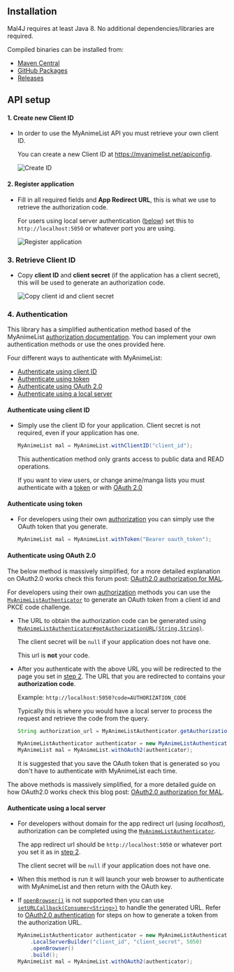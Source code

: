 ## Installation

Mal4J requires at least Java 8. No additional dependencies/libraries are required.

Compiled binaries can be installed from:

 - [Maven Central](https://mvnrepository.com/artifact/com.kttdevelopment/mal4j)
 - [GitHub Packages](https://github.com/KatsuteDev/Mal4J/packages/1104772)
 - [Releases](https://github.com/KatsuteDev/Mal4J/releases)

## API setup

#### 1. Create new Client ID

- In order to use the MyAnimeList API you must retrieve your own client ID.

    You can create a new Client ID at <https://myanimelist.net/apiconfig>.

    ![Create ID](https://raw.githubusercontent.com/KatsuteDev/Mal4J/main/assets/setup-1.png)

#### 2. Register application

 - Fill in all required fields and **App Redirect URL**, this is what we use to retrieve the authorization code.

   For users using local server authentication ([below](#authenticate-using-a-local-server)) set this to `http://localhost:5050` or whatever port you are using.

   ![Register application](https://raw.githubusercontent.com/KatsuteDev/Mal4J/main/assets/setup-2.png)

### 3. Retrieve Client ID

 - Copy **client ID** and **client secret** (if the application has a client secret), this will be used to generate an authorization code.

   ![Copy client id and client secret](https://raw.githubusercontent.com/KatsuteDev/Mal4J/main/assets/setup-3.png)

### 4. Authentication

This library has a simplified authentication method based of the MyAnimeList [authorization documentation](https://myanimelist.net/apiconfig/references/authorization#client-registration). You can implement your own authentication methods or use the ones provided here.

Four different ways to authenticate with MyAnimeList:

 - [Authenticate using client ID](#authenticate-using-client-id)
 - [Authenticate using token](#authenticate-using-token)
 - [Authenticate using OAuth 2.0](#authenticate-using-oauth-20)
 - [Authenticate using a local server](#authenticate-using-a-local-server)

#### Authenticate using client ID

 - Simply use the client ID for your application. Client secret is not required, even if your application has one.

   ```java
   MyAnimeList mal = MyAnimeList.withClientID("client_id");
   ```

   This authentication method only grants access to public data and READ operations.

   If you want to view users, or change anime/manga lists you must authenticate with a [token](#authenticate-using-token) or with [OAuth 2.0](#authenticate-using-oauth-20)

#### Authenticate using token

 - For developers using their own [authorization](https://myanimelist.net/apiconfig/references/authorization#client-registration) you can simply use the OAuth token that you generate.

   ```java
   MyAnimeList mal = MyAnimeList.withToken("Bearer oauth_token");
   ```

#### Authenticate using OAuth 2.0

The below method is massively simplified, for a more detailed explanation on OAuth2.0 works check this forum post: [OAuth2.0 authorization for MAL](https://myanimelist.net/blog.php?eid=835707).

For developers using their own [authorization](https://myanimelist.net/apiconfig/references/authorization#step-1-generate-a-code-verifier-and-challenge) methods you can use the [`MyAnimeListAuthenticator`](https://docs.katsute.dev/mal4j/javadoc/Mal4J/com/kttdevelopment/mal4j/MyAnimeListAuthenticator.html) to generate an OAuth token from a client id and PKCE code challenge.

 - The URL to obtain the authorization code can be generated using [`MyAnimeListAuthenticator#getAuthorizationURL(String,String)`](https://docs.katsute.dev/mal4j/javadoc/Mal4J/com/kttdevelopment/mal4j/MyAnimeListAuthenticator.html#getAuthorizationURL(java.lang.String,java.lang.String)).

   The client secret will be `null` if your application does not have one.

   This url is **not** your code.

- After you authenticate with the above URL you will be redirected to the page you set in [step 2](#2-register-application). The URL that you are redirected to contains your **authorization code**.

   Example: `http://localhost:5050?code=AUTHORIZATION_CODE`

   Typically this is where you would have a local server to process the request and retrieve the code from the query.

   ```java
   String authorization_url = MyAnimeListAuthenticator.getAuthorizationURL("client_id", "PKCE_code_challenge");

   MyAnimeListAuthenticator authenticator = new MyAnimeListAuthenticator(new Authorization("client_id", "client_secret", "authorization_code", "PKCE_code_challenge"));
   MyAnimeList mal = MyAnimeList.withOAuth2(authenticator);
   ```

   It is suggested that you save the OAuth token that is generated so you don't have to authenticate with MyAnimeList each time.

The above methods is massively simplified, for a more detailed guide on how OAuth2.0 works check this blog post: [OAuth2.0 authorization for MAL](https://myanimelist.net/blog.php?eid=835707).

#### Authenticate using a local server

- For developers without domain for the app redirect url (using *localhost*), authorization can be completed using the [`MyAnimeListAuthenticator`](https://docs.katsute.dev/mal4j/javadoc/Mal4J/com/kttdevelopment/mal4j/MyAnimeListAuthenticator.html).

   The app redirect url should be `http://localhost:5050` or whatever port you set it as in [step 2](#2-register-application).

   The client secret will be `null` if your application does not have one.

 - When this method is run it will launch your web browser to authenticate with MyAnimeList and then return with the OAuth key.

- If [`openBrowser()`](https://docs.katsute.dev/mal4j/javadoc/Mal4J/com/kttdevelopment/mal4j/MyAnimeListAuthenticator.LocalServerBuilder.html#openBrowser()) is not supported then you can use [`setURLCallback(Consumer<String>)`](https://docs.katsute.dev/mal4j/javadoc/Mal4J/com/kttdevelopment/mal4j/MyAnimeListAuthenticator.LocalServerBuilder.html#setURLCallback(java.util.function.Consumer)) to handle the generated URL. Refer to [OAuth2.0 authentication](#authenticate-using-oauth-20) for steps on how to generate a token from the authorization URL.

   ```java
   MyAnimeListAuthenticator authenticator = new MyAnimeListAuthenticator
       .LocalServerBuilder("client_id", "client_secret", 5050)
       .openBrowser()
       .build();
   MyAnimeList mal = MyAnimeList.withOAuth2(authenticator);
   ```